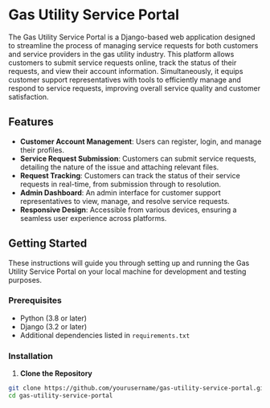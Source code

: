 # Gas Utility Service Portal

The Gas Utility Service Portal is a Django-based web application designed to streamline the process of managing service requests for both customers and service providers in the gas utility industry. This platform allows customers to submit service requests online, track the status of their requests, and view their account information. Simultaneously, it equips customer support representatives with tools to efficiently manage and respond to service requests, improving overall service quality and customer satisfaction.

## Features

- **Customer Account Management**: Users can register, login, and manage their profiles.
- **Service Request Submission**: Customers can submit service requests, detailing the nature of the issue and attaching relevant files.
- **Request Tracking**: Customers can track the status of their service requests in real-time, from submission through to resolution.
- **Admin Dashboard**: An admin interface for customer support representatives to view, manage, and resolve service requests.
- **Responsive Design**: Accessible from various devices, ensuring a seamless user experience across platforms.

## Getting Started

These instructions will guide you through setting up and running the Gas Utility Service Portal on your local machine for development and testing purposes.

### Prerequisites

- Python (3.8 or later)
- Django (3.2 or later)
- Additional dependencies listed in `requirements.txt`

### Installation

1. **Clone the Repository**

```bash
git clone https://github.com/yourusername/gas-utility-service-portal.git
cd gas-utility-service-portal
